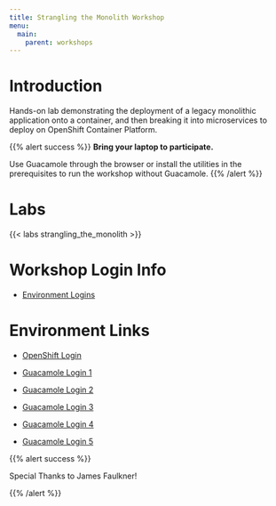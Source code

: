 ```yaml
---
title: Strangling the Monolith Workshop
menu:
  main:
    parent: workshops
---
```


# Introduction

Hands-on lab demonstrating the deployment of a legacy monolithic application onto a container, and then breaking it into microservices to deploy on OpenShift Container Platform.

{{% alert success %}}
**Bring your laptop to participate.**

Use Guacamole through the browser or install the utilities in the prerequisites to run the workshop without Guacamole.
{{% /alert %}}

# Labs

{{< labs strangling_the_monolith >}}  

# Workshop Login Info

- [Environment Logins](http://naps-redhat.com/files/lab_info.xlsx)

# Environment Links

- [OpenShift Login](https://master.ocp.naps-redhat.com:8443/console)

- [Guacamole Login 1](https://85.190.178.119/guacamole/#/)

- [Guacamole Login 2](https://85.190.180.25/guacamole/#/)

- [Guacamole Login 3](https://31.220.68.12/guacamole/#/)

- [Guacamole Login 4](https://85.190.181.80/guacamole/#/)

- [Guacamole Login 5](https://31.220.70.10/guacamole/#/)



{{% alert success %}}

Special Thanks to James Faulkner!

{{% /alert %}}
